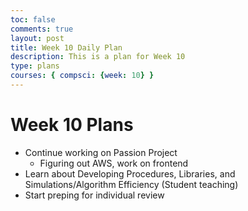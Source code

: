 ```yaml
---
toc: false
comments: true
layout: post
title: Week 10 Daily Plan
description: This is a plan for Week 10
type: plans
courses: { compsci: {week: 10} }
---
```


# Week 10 Plans

- Continue working on Passion Project
  - Figuring out AWS, work on frontend
- Learn about Developing Procedures, Libraries, and Simulations/Algorithm Efficiency (Student teaching)
- Start preping for individual review
